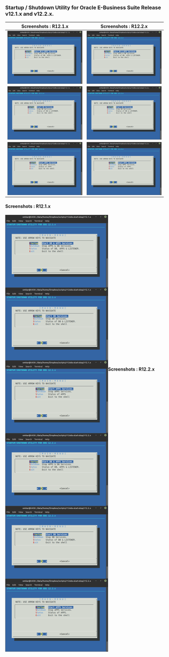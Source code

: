 ### Startup / Shutdown Utility for Oracle E-Business Suite Release v12.1.x and v12.2.x.

Screenshots : R12.1.x | Screenshots : R12.2.x
:--------------------:|:---------------------:
![Alt text](images/r12.1.x/ebs-121x-snsu.png "Single user approach" )|![Alt text](images/r12.2.x/ebs-122x-snsu.png "Single user approach")
![Alt text](images/r12.1.x/ebs-121x-mnmu-db.png "Multi-user approach : DB Services")|![Alt text](images/r12.2.x/ebs-122x-mnmu-db.png "Multi-user approach : DB Services")
![Alt text](images/r12.1.x/ebs-121x-mnmu-apps.png "Multi-user approach : APPS Services")|![Alt text](images/r12.2.x/ebs-122x-mnmu-apps.png "Multi-user approach : APPS Services")




#### Screenshots : R12.1.x
<img src="images/r12.1.x/ebs-121x-snsu.png" align="left" alt="Single user approach" width="327" height="231" />
<img src="images/r12.1.x/ebs-121x-mnmu-db.png" align="center" alt="Multi-user approach : DB Services" width="327" height="231" />
<img src="images/r12.1.x/ebs-121x-mnmu-apps.png" align="left" alt="Multi-user approach : APPS Services" width="327" height="231" />


#### Screenshots : R12.2.x
<img src="images/r12.2.x/ebs-122x-snsu.png" align="left" alt="Single user approach" width="327" height="231" />
<img src="images/r12.2.x/ebs-122x-mnmu-db.png" align="center" alt="Multi-user approach : DB Services" width="327" height="231" />
<img src="images/r12.2.x/ebs-122x-mnmu-apps.png" align="left" alt="Multi-user approach : APPS Services" width="327" height="231" />